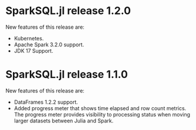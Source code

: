 # SparkSQL.jl release 1.2.0
New features of this release are:
- Kubernetes. 
- Apache Spark 3.2.0 support.
- JDK 17 Support.

# SparkSQL.jl release 1.1.0
New features of this release are:
- DataFrames 1.2.2 support.
- Added progress meter that shows time elapsed and row count metrics. The progress meter provides visibility to processing status when moving larger datasets between Julia and Spark.
